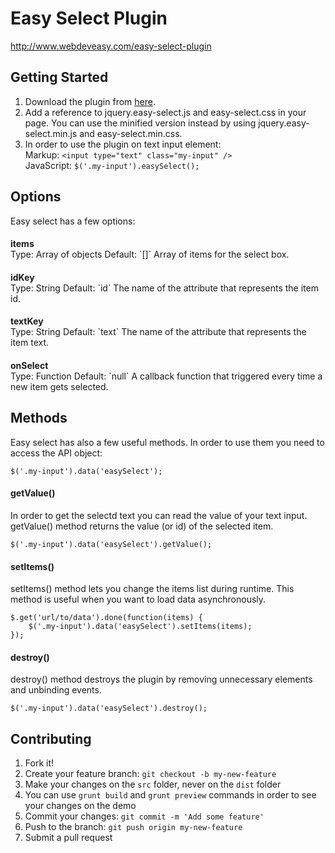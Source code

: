 # Easy Select Plugin

<a href="http://www.webdeveasy.com/easy-select-plugin" target="_blank">http://www.webdeveasy.com/easy-select-plugin</a>

## Getting Started
1. Download the plugin from <a href="https://github.com/naorye/easy-select/archive/master.zip" target="_blank">here</a>.
2. Add a reference to jquery.easy-select.js and easy-select.css in your page. You can use the minified version instead by using jquery.easy-select.min.js and easy-select.min.css.  
3. In order to use the plugin on text input element:   
Markup: ```<input type="text" class="my-input" />```   
JavaScript: ```$('.my-input').easySelect();```   

## Options
Easy select has a few options:   

<h4 style="margin-bottom: 0;">items</h4>
Type: Array of objects  
Default: `[]`   
Array of items for the select box.

<h4 style="margin-bottom: 0;">idKey</h4>
Type: String   
Default: `id`   
The name of the attribute that represents the item id.

<h4 style="margin-bottom: 0;">textKey</h4>
Type: String   
Default: `text`   
The name of the attribute that represents the item text.

<h4 style="margin-bottom: 0;">onSelect</h4>
Type: Function   
Default: `null`   
A callback function that triggered every time a new item gets selected.

## Methods
Easy select has also a few useful methods. In order to use them you need to access the API object:
```
$('.my-input').data('easySelect');
``` 

#### getValue()
In order to get the selectd text you can read the value of your text input. getValue() method returns the value (or id) of the selected item.
```
$('.my-input').data('easySelect').getValue();
```

#### setItems()
setItems() method lets you change the items list during runtime. This method is useful when you want to load data asynchronously.
```
$.get('url/to/data').done(function(items) {
    $('.my-input').data('easySelect').setItems(items);
});
```

#### destroy()
destroy() method destroys the plugin by removing unnecessary elements and unbinding events.
```
$('.my-input').data('easySelect').destroy();
```
## Contributing

1. Fork it!
2. Create your feature branch: `git checkout -b my-new-feature`
3. Make your changes on the `src` folder, never on the `dist` folder
4. You can use `grunt build` and `grunt preview` commands in order to see your changes on the demo
4. Commit your changes: `git commit -m 'Add some feature'`
5. Push to the branch: `git push origin my-new-feature`
6. Submit a pull request